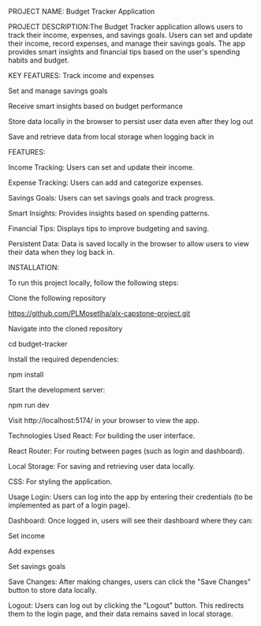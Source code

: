 PROJECT NAME: Budget Tracker Application

PROJECT DESCRIPTION:The Budget Tracker application allows users to track their income, expenses, and savings goals. Users can set and update their income, record expenses, and manage their savings goals. The app provides smart insights and financial tips based on the user's spending habits and budget.

KEY FEATURES:
Track income and expenses

Set and manage savings goals

Receive smart insights based on budget performance

Store data locally in the browser to persist user data even after they log out

Save and retrieve data from local storage when logging back in

FEATURES:

Income Tracking: Users can set and update their income.

Expense Tracking: Users can add and categorize expenses.

Savings Goals: Users can set savings goals and track progress.

Smart Insights: Provides insights based on spending patterns.

Financial Tips: Displays tips to improve budgeting and saving.

Persistent Data: Data is saved locally in the browser to allow users to view their data when they log back in.

INSTALLATION:

To run this project locally, follow the following steps:

Clone the following repository

https://github.com/PLMosetlha/alx-capstone-project.git

Navigate into the cloned repository

cd budget-tracker

Install the required dependencies:

npm install

Start the development server:

npm run dev

Visit http://localhost:5174/ in your browser to view the app.

Technologies Used
React: For building the user interface.

React Router: For routing between pages (such as login and dashboard).

Local Storage: For saving and retrieving user data locally.

CSS: For styling the application.

Usage
Login: Users can log into the app by entering their credentials (to be implemented as part of a login page).

Dashboard: Once logged in, users will see their dashboard where they can:

Set income

Add expenses

Set savings goals

Save Changes: After making changes, users can click the "Save Changes" button to store data locally.

Logout: Users can log out by clicking the "Logout" button. This redirects them to the login page, and their data remains saved in local storage.
